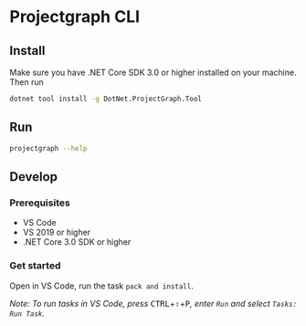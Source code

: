 # Projectgraph CLI

## Install

Make sure you have .NET Core SDK 3.0 or higher installed on your machine. Then run

```bash
dotnet tool install -g DotNet.ProjectGraph.Tool
```

## Run

```bash
projectgraph --help
```

## Develop

### Prerequisites

* VS Code
* VS 2019 or higher
* .NET Core 3.0 SDK or higher

### Get started

Open in VS Code, run the task `pack and install`.

*Note: To run tasks in VS Code, press* <kbd>CTRL</kbd>+<kbd>⇧</kbd>+<kbd>P</kbd>*, enter `Run` and select `Tasks: Run Task`.*
